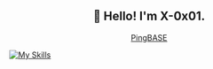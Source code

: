 <h2 align="center">👋 Hello! I'm X-0x01.</h2>
<p align="center">
  <a href="https://pingbase.cn">PingBASE</a>
</p>


[![My Skills](https://skillicons.dev/icons?i=go,nodejs,js,cs,java,swift,ts,html,css,dotnet,py,docker,kubernetes,cassandra,redis,mysql,spring,express,react,vue,electron,idea,linux,bash,nginx,raspberrypi,visualstudio,vscode&theme=light&perline=14)](https://skillicons.dev)
